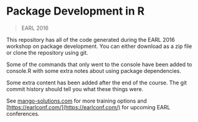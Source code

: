 # Package Development in R

> EARL 2016

This repository has all of the code generated during the EARL 2016 workshop on package development. You can either download as a zip file or clone the repository using git.

Some of the commands that only went to the console have been added to console.R with some extra notes about using package dependencies.

Some extra content has been added after the end of the course. The git commit history should tell you what these things were.

See [mango-solutions.com](http://www.mango-solutions.com/) for more training options and  [https://earlconf.com/](https://earlconf.com/) for upcoming EARL conferences.

